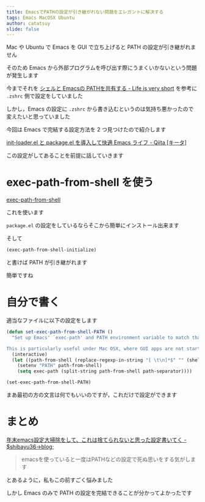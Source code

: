 ```yaml
---
title: EmacsでPATHの設定が引き継がれない問題をエレガントに解決する
tags: Emacs MacOSX Ubuntu
author: catatsuy
slide: false
---
```

Mac や Ubuntu で Emacs を GUI で立ち上げると PATH の設定が引き継がれません

そのため Emacs から外部プログラムを呼び出す際にうまくいかないという問題が発生します

今までそれを [シェルと Emacsの PATHを共有する - Life is very short](http://d.hatena.ne.jp/syohex/20111117/1321503477) を参考に `.zshrc` 側で設定をしていました

しかし，Emacs の設定に `.zshrc` から書き込むというのは気持ち悪かったので変えたいと思っていました

今回は Emacs で完結する設定方法を 2 つ見つけたので紹介します

[init-loader.el と package.el を導入して快適 Emacs ライフ - Qiita [キータ]](http://qiita.com/catatsuy/items/5f1cd86e2522fd3384a0)

この設定がしてあることを前提に話していきます

# exec-path-from-shell を使う

[exec-path-from-shell](https://github.com/purcell/exec-path-from-shell)

これを使います

`package.el` の設定をしているならそこから簡単にインストール出来ます

そして

```cl:21-exec-path-from-shell.el
(exec-path-from-shell-initialize)
```

と書けば PATH が引き継がれます

簡単ですね


# 自分で書く

適当なファイルに以下の設定をします

```cl:11-path.el
(defun set-exec-path-from-shell-PATH ()
  "Set up Emacs' `exec-path' and PATH environment variable to match that used by the user's shell.

This is particularly useful under Mac OSX, where GUI apps are not started from a shell."
  (interactive)
  (let ((path-from-shell (replace-regexp-in-string "[ \t\n]*$" "" (shell-command-to-string "$SHELL --login -i -c 'echo $PATH'"))))
    (setenv "PATH" path-from-shell)
    (setq exec-path (split-string path-from-shell path-separator))))

(set-exec-path-from-shell-PATH)
```

まあ最初の方の文言は何でもいいのですが，これだけで設定ができます


# まとめ

[年末emacs設定大掃除をして、これは捨てられないと思った設定書いてく - $shibayu36->blog;](http://shibayu36.hatenablog.com/entry/2012/12/29/001418)

> emacsを使っていると一度はPATHなどの設定で死ぬ思いをする気がします

とあるように，私もこの前すごく悩みました

しかし Emacs のみで PATH の設定を完結できることが分かってよかったです

